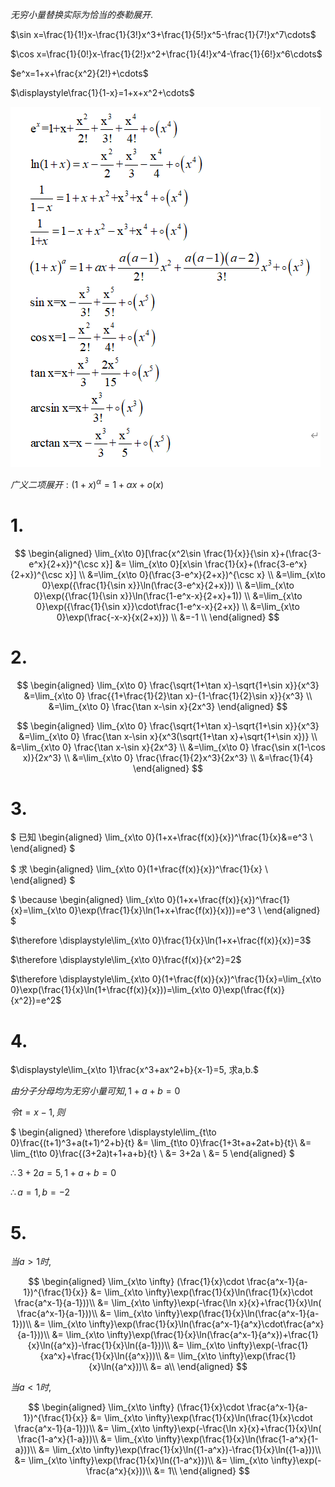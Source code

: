 
$无穷小量替换实际为恰当的泰勒展开.$

$\sin x=\frac{1}{1!}x-\frac{1}{3!}x^3+\frac{1}{5!}x^5-\frac{1}{7!}x^7\cdots$

$\cos x=\frac{1}{0!}x-\frac{1}{2!}x^2+\frac{1}{4!}x^4-\frac{1}{6!}x^6\cdots$

$e^x=1+x+\frac{x^2}{2!}+\cdots$

$\displaystyle\frac{1}{1-x}=1+x+x^2+\cdots$

![](./image/2020-10-30-11-12-00.png)

$广义二项展开:(1+x)^\alpha=1+\alpha x + o(x)$

# 1.

$$
\begin{aligned}
\lim_{x\to 0}[\frac{x^2\sin \frac{1}{x}}{\sin x}+(\frac{3-e^x}{2+x})^{\csc x}] &= \lim_{x\to 0}[x\sin \frac{1}{x}+(\frac{3-e^x}{2+x})^{\csc x}] \\
&=\lim_{x\to 0}(\frac{3-e^x}{2+x})^{\csc x} \\
&=\lim_{x\to 0}\exp({\frac{1}{\sin x}}\ln(\frac{3-e^x}{2+x})) \\
&=\lim_{x\to 0}\exp({\frac{1}{\sin x}}\ln(\frac{1-e^x-x}{2+x}+1)) \\
&=\lim_{x\to 0}\exp({\frac{1}{\sin x}}\cdot\frac{1-e^x-x}{2+x}) \\
&=\lim_{x\to 0}\exp(\frac{-x-x}{x(2+x)}) \\
&=-1 \\
\end{aligned}
$$

# 2.

$$
\begin{aligned}
\lim_{x\to 0} \frac{\sqrt{1+\tan x}-\sqrt{1+\sin x}}{x^3} &=\lim_{x\to 0} \frac{{1+\frac{1}{2}\tan x}-{1-\frac{1}{2}\sin x}}{x^3} \\
&=\lim_{x\to 0} \frac{\tan x-\sin x}{2x^3}
\end{aligned}
$$

$$
\begin{aligned}
\lim_{x\to 0} \frac{\sqrt{1+\tan x}-\sqrt{1+\sin x}}{x^3} &=\lim_{x\to 0} \frac{\tan x-\sin x}{x^3(\sqrt{1+\tan x}+\sqrt{1+\sin x})} \\
&=\lim_{x\to 0} \frac{\tan x-\sin x}{2x^3} \\
&=\lim_{x\to 0} \frac{\sin x(1-\cos x)}{2x^3} \\
&=\lim_{x\to 0} \frac{\frac{1}{2}x^3}{2x^3} \\
&=\frac{1}{4}
\end{aligned}
$$

# 3.

$
已知
\begin{aligned}
\lim_{x\to 0}(1+x+\frac{f(x)}{x})^\frac{1}{x}&=e^3 \\
\end{aligned}
$

$
求
\begin{aligned}
\lim_{x\to 0}(1+\frac{f(x)}{x})^\frac{1}{x} \\
\end{aligned}
$

$
\because
\begin{aligned}
\lim_{x\to 0}(1+x+\frac{f(x)}{x})^\frac{1}{x}=\lim_{x\to 0}\exp(\frac{1}{x}\ln(1+x+\frac{f(x)}{x}))=e^3 \\
\end{aligned}
$

$\therefore \displaystyle\lim_{x\to 0}\frac{1}{x}\ln(1+x+\frac{f(x)}{x})=3$

$\therefore \displaystyle\lim_{x\to 0}\frac{f(x)}{x^2}=2$

$\therefore \displaystyle\lim_{x\to 0}(1+\frac{f(x)}{x})^\frac{1}{x}=\lim_{x\to 0}\exp(\frac{1}{x}\ln(1+\frac{f(x)}{x}))=\lim_{x\to 0}\exp(\frac{f(x)}{x^2})=e^2$


# 4.

$\displaystyle\lim_{x\to 1}\frac{x^3+ax^2+b}{x-1}=5, 求a,b.$

$由分子分母均为无穷小量可知, 1+a+b=0$

$令t=x-1, 则$

$
\begin{aligned}
\therefore \displaystyle\lim_{t\to 0}\frac{(t+1)^3+a(t+1)^2+b}{t} &= \lim_{t\to 0}\frac{1+3t+a+2at+b}{t}\\
&= \lim_{t\to 0}\frac{(3+2a)t+1+a+b}{t} \\
&= 3+2a \\
&= 5
\end{aligned}
$

$\therefore 3+2a=5,1+a+b=0$

$\therefore a=1,b=-2$


# 5.

$当a>1时,$

$$
\begin{aligned}
\lim_{x\to \infty} (\frac{1}{x}\cdot \frac{a^x-1}{a-1})^{\frac{1}{x}} &= \lim_{x\to \infty}\exp(\frac{1}{x}\ln(\frac{1}{x}\cdot \frac{a^x-1}{a-1}))\\
&= \lim_{x\to \infty}\exp(-\frac{\ln x}{x}+\frac{1}{x}\ln( \frac{a^x-1}{a-1}))\\
&= \lim_{x\to \infty}\exp(\frac{1}{x}\ln(\frac{a^x-1}{a-1}))\\
&= \lim_{x\to \infty}\exp(\frac{1}{x}\ln(\frac{a^x-1}{a^x}\cdot\frac{a^x}{a-1}))\\
&= \lim_{x\to \infty}\exp(\frac{1}{x}\ln(\frac{a^x-1}{a^x})+\frac{1}{x}\ln({a^x})-\frac{1}{x}\ln({a-1}))\\
&= \lim_{x\to \infty}\exp(-\frac{1}{xa^x}+\frac{1}{x}\ln({a^x}))\\
&= \lim_{x\to \infty}\exp(\frac{1}{x}\ln({a^x}))\\
&= a\\
\end{aligned}
$$

$当a<1时,$

$$
\begin{aligned}
\lim_{x\to \infty} (\frac{1}{x}\cdot \frac{a^x-1}{a-1})^{\frac{1}{x}} &= \lim_{x\to \infty}\exp(\frac{1}{x}\ln(\frac{1}{x}\cdot \frac{a^x-1}{a-1}))\\
&= \lim_{x\to \infty}\exp(-\frac{\ln x}{x}+\frac{1}{x}\ln( \frac{1-a^x}{1-a}))\\
&= \lim_{x\to \infty}\exp(\frac{1}{x}\ln(\frac{1-a^x}{1-a}))\\
&= \lim_{x\to \infty}\exp(\frac{1}{x}\ln({1-a^x})-\frac{1}{x}\ln({1-a}))\\
&= \lim_{x\to \infty}\exp(\frac{1}{x}\ln({1-a^x}))\\
&= \lim_{x\to \infty}\exp(-\frac{a^x}{x}))\\
&= 1\\
\end{aligned}
$$